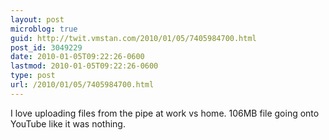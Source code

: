 ```yaml
---
layout: post
microblog: true
guid: http://twit.vmstan.com/2010/01/05/7405984700.html
post_id: 3049229
date: 2010-01-05T09:22:26-0600
lastmod: 2010-01-05T09:22:26-0600
type: post
url: /2010/01/05/7405984700.html
---
```

I love uploading files from the pipe at work vs home. 106MB file going onto YouTube like it was nothing.
